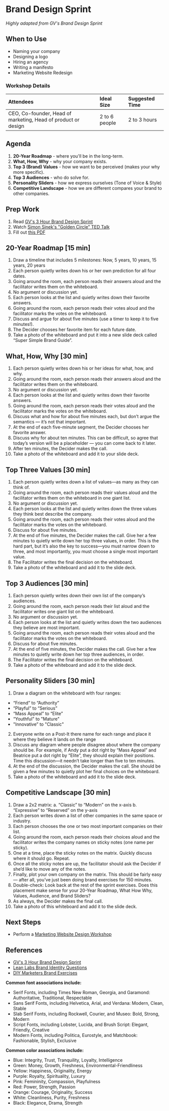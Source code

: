 # Brand Design Sprint

*Highly adapted from GV's Brand Design Sprint*

## When to Use
- Naming your company
- Designing a logo
- Hiring an agency
- Writing a manifesto
- Marketing Website Redesign

### Workshop Details
| Attendees | Ideal Size | Suggested Time |
| :--- | :--- | :--- |
| CEO, Co-founder, Head of marketing, Head of product or design | 2 to 6 people | 2 to 3 hours |

## Agenda
1. **20-Year Roadmap** - where you'll be in the long-term.
2. **What, How, Why** - why your company exists.
3. **Top 3 (Brand) Values** - how we want to be perceived (makes your why more specific).
4. **Top 3 Audiences** - who do solve for.
5. **Personality Sliders** - how we express ourselves (Tone of Voice & Style)
6. **Competitive Landscape** - how we are different compares your brand to other companies.

## Prep Work
1. Read [GV's 3 Hour Brand Design Sprint](https://library.gv.com/the-three-hour-brand-sprint-3ccabf4b768a)
2. Watch [Simon Sinek's "Golden Circle" TED Talk](https://www.ted.com/talks/simon_sinek_how_great_leaders_inspire_action)
3. Fill out [this PDF](GV-brand-exercises.pdf)

## 20-Year Roadmap [15 min]
1. Draw a timeline that includes 5 milestones: Now, 5 years, 10 years, 15 years, 20 years
2. Each person quietly writes down his or her own prediction for all four dates.
3. Going around the room, each person reads their answers aloud and the facilitator writes them on the whiteboard.
4. No argument or discussion yet.
5. Each person looks at the list and quietly writes down their favorite answers.
6. Going around the room, each person reads their votes aloud and the facilitator marks the votes on the whiteboard.
7. Discuss and argue for about five minutes (use a timer to keep it to five minutes!).
8. The Decider chooses her favorite item for each future date.
9. Take a photo of the whiteboard and put it into a new slide deck called “Super Simple Brand Guide”.

## What, How, Why [30 min]
1. Each person quietly writes down his or her ideas for what, how, and why.
2. Going around the room, each person reads their answers aloud and the facilitator writes them on the whiteboard.
3. No argument or discussion yet.
4. Each person looks at the list and quietly writes down their favorite answers.
5. Going around the room, each person reads their votes aloud and the facilitator marks the votes on the whiteboard.
6. Discuss what and how for about five minutes each, but don’t argue the semantics — it’s not that important.
7. At the end of each five-minute segment, the Decider chooses her favorite answer.
8.  Discuss why for about ten minutes. This can be difficult, so agree that today’s version will be a placeholder — you can come back to it later.
9.  After ten minutes, the Decider makes the call.
10. Take a photo of the whiteboard and add it to your slide deck.

## Top Three Values [30 min]
1. Each person quietly writes down a list of values—as many as they can think of.
2. Going around the room, each person reads their values aloud and the facilitator writes them on the whiteboard in one giant list.
3. No argument or discussion yet.
4. Each person looks at the list and quietly writes down the three values they think best describe the company.
5. Going around the room, each person reads their votes aloud and the facilitator marks the votes on the whiteboard.
6. Discuss for about five minutes.
7. At the end of five minutes, the Decider makes the call. Give her a few minutes to quietly write down her top three values, in order. This is the hard part, but it’s also the key to success—you must narrow down to three, and most importantly, you must choose a single most important value.
8. The Facilitator writes the final decision on the whiteboard.
9. Take a photo of the whiteboard and add it to the slide deck.

## Top 3 Audiences [30 min]
1. Each person quietly writes down their own list of the company’s audiences.
2. Going around the room, each person reads their list aloud and the facilitator writes one giant list on the whiteboard.
3. No argument or discussion yet.
4. Each person looks at the list and quietly writes down the two audiences they believe are most important.
5. Going around the room, each person reads their votes aloud and the facilitator marks the votes on the whiteboard.
6. Discuss for about five minutes.
7. At the end of five minutes, the Decider makes the call. Give her a few minutes to quietly write down her top three audiences, in order.
8. The Facilitator writes the final decision on the whiteboard.
9. Take a photo of the whiteboard and add it to the slide deck.

## Personality Sliders [30 min]
1. Draw a diagram on the whiteboard with four ranges:
- “Friend” to “Authority”
- “Playful” to “Serious”
- “Mass Appeal” to “Elite”
- “Youthful" to "Mature"
- "Innovative” to "Classic"
2. Everyone write on a Post-It there name for each range and place it where they believe it lands on the range
3. Discuss any diagram where people disagree about where the company should be. For example, if Andy put a dot right by “Mass Appeal” and Beatrice put a dot right by “Elite”, they should explain their positions. Time this discussion—it needn’t take longer than five to ten minutes.
4. At the end of the discussion, the Decider makes the call. She should be given a few minutes to quietly plot her final choices on the whiteboard.
5. Take a photo of the whiteboard and add it to the slide deck.

## Competitive Landscape [30 min]
1. Draw a 2x2 matrix:
   a. “Classic” to “Modern” on the x-axis
   b. “Expressive” to “Reserved” on the y-axis
2. Each person writes down a list of other companies in the same space or industry.
3. Each person chooses the one or two most important companies on their list.
4. Going around the room, each person reads their choices aloud and the facilitator writes the company names on sticky notes (one name per sticky).
5. One at a time, place the sticky notes on the matrix. Quickly discuss where it should go. Repeat.
6. Once all the sticky notes are up, the facilitator should ask the Decider if she’d like to move any of the notes.
7. Finally, plot your own company on the matrix. This should be fairly easy — after all, you’ve just been doing brand exercises for 150 minutes.
8. Double-check: Look back at the rest of the sprint exercises. Does this placement make sense for your 20-Year Roadmap, What How Why, Values, Audience, and Brand Sliders?
9. As always, the Decider makes the final call.
10. Take a photo of this whiteboard and add it to the slide deck.


## Next Steps
- Perform a [Marketing Website Design Workshop](../Process/3_Explore/marketing-website-design-workshop.md)

## References
- [GV's 3 Hour Brand Design Sprint](https://library.gv.com/the-three-hour-brand-sprint-3ccabf4b768a)
- [Lean Labs Brand Identity Questions](https://www.lean-labs.com/blog/creating-a-brand-identity-20-questions-to-consider)
- [DIY Marketers Brand Exercises](https://diymarketers.com/branding-exercises-to-attract-customer/#.XR7MiZM3lQI)

**Common font associations include:**
- Serif Fonts, including Times New Roman, Georgia, and Garamond: Authoritative, Traditional, Respectable
- Sans Serif Fonts, including Helvetica, Arial, and Verdana: Modern, Clean, Stable
- Slab Serif Fonts, including Rockwell, Courier, and Museo: Bold, Strong, Modern
- Script Fonts, including Lobster, Lucida, and Brush Script: Elegant, Friendly, Creative
- Modern Fonts, including Politica, Eurostyle, and Matchbook: Fashionable, Stylish, Exclusive

**Common color associations include:**
- Blue: Integrity, Trust, Tranquility, Loyalty, Intelligence
- Green: Money, Growth, Freshness, Environmental-Friendliness
- Yellow: Happiness, Originality, Energy
- Purple: Royalty, Spirituality, Luxury
- Pink: Femininity, Compassion, Playfulness
- Red: Power, Strength, Passion
- Orange: Courage, Originality, Success
- White: Cleanliness, Purity, Freshness
- Black: Elegance, Drama, Strength